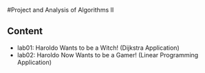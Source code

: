 #Project and Analysis of Algorithms II

## Content
* lab01: Haroldo Wants to be a Witch! (Dijkstra Application)
* lab02: Haroldo Now Wants to be a Gamer! (Linear Programming Application)
